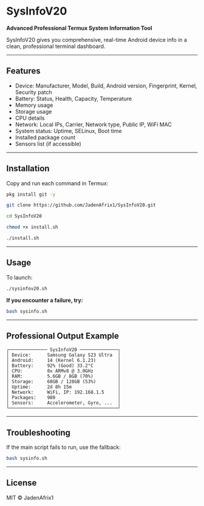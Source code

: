 # SysInfoV20
**Advanced Professional Termux System Information Tool**

SysInfoV20 gives you comprehensive, real-time Android device info in a clean, professional terminal dashboard.

---

## Features

- Device: Manufacturer, Model, Build, Android version, Fingerprint, Kernel, Security patch
- Battery: Status, Health, Capacity, Temperature
- Memory usage
- Storage usage
- CPU details
- Network: Local IPs, Carrier, Network type, Public IP, WiFi MAC
- System status: Uptime, SELinux, Boot time
- Installed package count
- Sensors list (if accessible)

---

## Installation

Copy and run each command in Termux:

```bash
pkg install git -y
```
```bash
git clone https://github.com/JadenAfrix1/SysInfoV20.git
```
```bash
cd SysInfoV20
```
```bash
chmod +x install.sh
```
```bash
./install.sh
```

---

## Usage

To launch:

```bash
./sysinfov20.sh
```

**If you encounter a failure, try:**
```bash
bash sysinfo.sh
```

---

## Professional Output Example

```
┌────────────── SysInfoV20 ──────────────┐
│ Device:      Samsung Galaxy S23 Ultra  │
│ Android:     14 (Kernel 6.1.23)        │
│ Battery:     92% (Good) 33.2°C         │
│ CPU:         8x ARMv8 @ 3.0GHz         │
│ RAM:         5.6GB / 8GB (70%)         │
│ Storage:     68GB / 128GB (53%)        │
│ Uptime:      2d 8h 15m                 │
│ Network:     WiFi, IP: 192.168.1.5     │
│ Packages:    980                       │
│ Sensors:     Accelerometer, Gyro, ...  │
└────────────────────────────────────────┘
```

---

## Troubleshooting

If the main script fails to run, use the fallback:

```bash
bash sysinfo.sh
```

---

## License

MIT © JadenAfrix1
